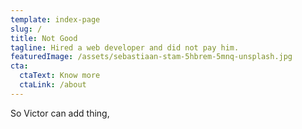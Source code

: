 ```yaml
---
template: index-page
slug: /
title: Not Good
tagline: Hired a web developer and did not pay him.
featuredImage: /assets/sebastiaan-stam-5hbrem-5mnq-unsplash.jpg
cta:
  ctaText: Know more
  ctaLink: /about
---
```

So Victor can add thing,